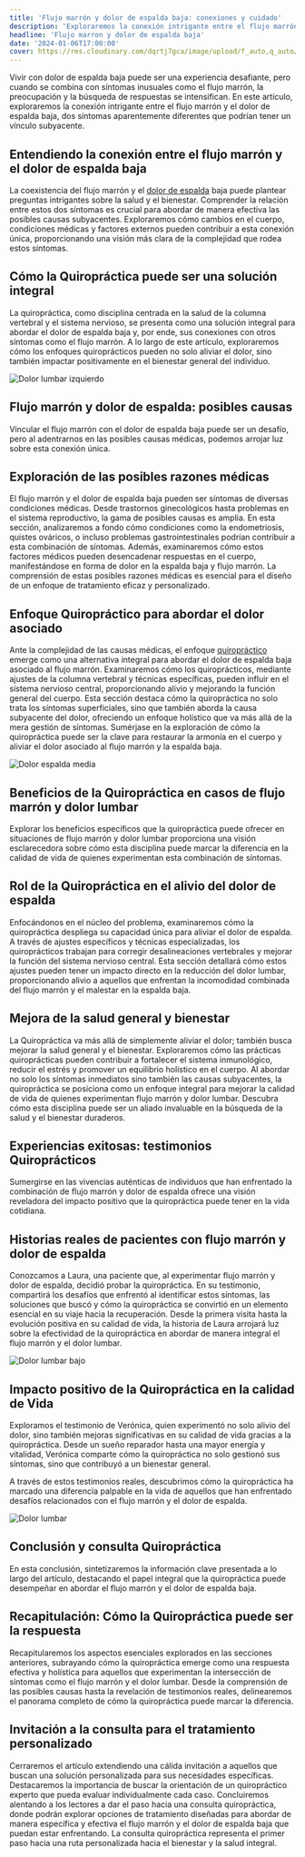 ```yaml
---
title: 'Flujo marrón y dolor de espalda baja: conexiones y cuidado'
description: 'Exploraremos la conexión intrigante entre el flujo marrón y el dolor de espalda baja, dos síntomas aparentemente diferentes que podrían tener un vínculo subyacente.'
headline: 'Flujo marron y dolor de espalda baja'
date: '2024-01-06T17:00:00'
cover: https://res.cloudinary.com/dqrtj7gca/image/upload/f_auto,q_auto/v1/website/blog/dolor-lumbar-izquierdo
---
```


Vivir con dolor de espalda baja puede ser una experiencia desafiante, pero cuando se combina con síntomas inusuales como el flujo marrón, la preocupación y la búsqueda de respuestas se intensifican. En este artículo, exploraremos la conexión intrigante entre el flujo marrón y el dolor de espalda baja, dos síntomas aparentemente diferentes que podrían tener un vínculo subyacente.

## Entendiendo la conexión entre el flujo marrón y el dolor de espalda baja

La coexistencia del flujo marrón y el [dolor de espalda](https://columnaquiro.com/blog/dolor-de-espalda) baja puede plantear preguntas intrigantes sobre la salud y el bienestar. Comprender la relación entre estos dos síntomas es crucial para abordar de manera efectiva las posibles causas subyacentes. Exploraremos cómo cambios en el cuerpo, condiciones médicas y factores externos pueden contribuir a esta conexión única, proporcionando una visión más clara de la complejidad que rodea estos síntomas.

## Cómo la Quiropráctica puede ser una solución integral

La quiropráctica, como disciplina centrada en la salud de la columna vertebral y el sistema nervioso, se presenta como una solución integral para abordar el dolor de espalda baja y, por ende, sus conexiones con otros síntomas como el flujo marrón. A lo largo de este artículo, exploraremos cómo los enfoques quiroprácticos pueden no solo aliviar el dolor, sino también impactar positivamente en el bienestar general del individuo.

![Dolor lumbar izquierdo](https://res.cloudinary.com/dqrtj7gca/image/upload/f_auto,q_auto/v1/website/blog/dolor-lumbar-izquierdo)

## Flujo marrón y dolor de espalda: posibles causas

Vincular el flujo marrón con el dolor de espalda baja puede ser un desafío, pero al adentrarnos en las posibles causas médicas, podemos arrojar luz sobre esta conexión única.

## Exploración de las posibles razones médicas

El flujo marrón y el dolor de espalda baja pueden ser síntomas de diversas condiciones médicas. Desde trastornos ginecológicos hasta problemas en el sistema reproductivo, la gama de posibles causas es amplia. En esta sección, analizaremos a fondo cómo condiciones como la endometriosis, quistes ováricos, o incluso problemas gastrointestinales podrían contribuir a esta combinación de síntomas. Además, examinaremos cómo estos factores médicos pueden desencadenar respuestas en el cuerpo, manifestándose en forma de dolor en la espalda baja y flujo marrón. La comprensión de estas posibles razones médicas es esencial para el diseño de un enfoque de tratamiento eficaz y personalizado.

## Enfoque Quiropráctico para abordar el dolor asociado

Ante la complejidad de las causas médicas, el enfoque [quiropráctico](https://columnaquiro.com) emerge como una alternativa integral para abordar el dolor de espalda baja asociado al flujo marrón. Examinaremos cómo los quiroprácticos, mediante ajustes de la columna vertebral y técnicas específicas, pueden influir en el sistema nervioso central, proporcionando alivio y mejorando la función general del cuerpo. Esta sección destaca cómo la quiropráctica no solo trata los síntomas superficiales, sino que también aborda la causa subyacente del dolor, ofreciendo un enfoque holístico que va más allá de la mera gestión de síntomas. Sumérjase en la exploración de cómo la quiropráctica puede ser la clave para restaurar la armonía en el cuerpo y aliviar el dolor asociado al flujo marrón y la espalda baja.

![Dolor espalda media](https://res.cloudinary.com/dqrtj7gca/image/upload/f_auto,q_auto/v1/website/blog/dolor-espalda-media)

## Beneficios de la Quiropráctica en casos de flujo marrón y dolor lumbar

Explorar los beneficios específicos que la quiropráctica puede ofrecer en situaciones de flujo marrón y dolor lumbar proporciona una visión esclarecedora sobre cómo esta disciplina puede marcar la diferencia en la calidad de vida de quienes experimentan esta combinación de síntomas.

## Rol de la Quiropráctica en el alivio del dolor de espalda

Enfocándonos en el núcleo del problema, examinaremos cómo la quiropráctica despliega su capacidad única para aliviar el dolor de espalda. A través de ajustes específicos y técnicas especializadas, los quiroprácticos trabajan para corregir desalineaciones vertebrales y mejorar la función del sistema nervioso central. Esta sección detallará cómo estos ajustes pueden tener un impacto directo en la reducción del dolor lumbar, proporcionando alivio a aquellos que enfrentan la incomodidad combinada del flujo marrón y el malestar en la espalda baja.

## Mejora de la salud general y bienestar

La Quiropráctica va más allá de simplemente aliviar el dolor; también busca mejorar la salud general y el bienestar. Exploraremos cómo las prácticas quiroprácticas pueden contribuir a fortalecer el sistema inmunológico, reducir el estrés y promover un equilibrio holístico en el cuerpo. Al abordar no solo los síntomas inmediatos sino también las causas subyacentes, la quiropráctica se posiciona como un enfoque integral para mejorar la calidad de vida de quienes experimentan flujo marrón y dolor lumbar. Descubra cómo esta disciplina puede ser un aliado invaluable en la búsqueda de la salud y el bienestar duraderos.

## Experiencias exitosas: testimonios Quiroprácticos

Sumergirse en las vivencias auténticas de individuos que han enfrentado la combinación de flujo marrón y dolor de espalda ofrece una visión reveladora del impacto positivo que la quiropráctica puede tener en la vida cotidiana.

## Historias reales de pacientes con flujo marrón y dolor de espalda

Conozcamos a Laura, una paciente que, al experimentar flujo marrón y dolor de espalda, decidió probar la quiropráctica. En su testimonio, compartirá los desafíos que enfrentó al identificar estos síntomas, las soluciones que buscó y cómo la quiropráctica se convirtió en un elemento esencial en su viaje hacia la recuperación. Desde la primera visita hasta la evolución positiva en su calidad de vida, la historia de Laura arrojará luz sobre la efectividad de la quiropráctica en abordar de manera integral el flujo marrón y el dolor lumbar.

![Dolor lumbar bajo](https://res.cloudinary.com/dqrtj7gca/image/upload/f_auto,q_auto/v1/website/blog/dolor-lumbar-bajo)

## Impacto positivo de la Quiropráctica en la calidad de Vida

Exploramos el testimonio de Verónica, quien experimentó no solo alivio del dolor, sino también mejoras significativas en su calidad de vida gracias a la quiropráctica. Desde un sueño reparador hasta una mayor energía y vitalidad, Verónica comparte cómo la quiropráctica no solo gestionó sus síntomas, sino que contribuyó a un bienestar general.

A través de estos testimonios reales, descubrimos cómo la quiropráctica ha marcado una diferencia palpable en la vida de aquellos que han enfrentado desafíos relacionados con el flujo marrón y el dolor de espalda.

![Dolor lumbar](https://res.cloudinary.com/dqrtj7gca/image/upload/f_auto,q_auto/v1/website/blog/dolor-lumbar)

## Conclusión y consulta Quiropráctica

En esta conclusión, sintetizaremos la información clave presentada a lo largo del artículo, destacando el papel integral que la quiropráctica puede desempeñar en abordar el flujo marrón y el dolor de espalda baja.

## Recapitulación: Cómo la Quiropráctica puede ser la respuesta

Recapitularemos los aspectos esenciales explorados en las secciones anteriores, subrayando cómo la quiropráctica emerge como una respuesta efectiva y holística para aquellos que experimentan la intersección de síntomas como el flujo marrón y el dolor lumbar. Desde la comprensión de las posibles causas hasta la revelación de testimonios reales, delinearemos el panorama completo de cómo la quiropráctica puede marcar la diferencia.

## Invitación a la consulta para el tratamiento personalizado

Cerraremos el artículo extendiendo una cálida invitación a aquellos que buscan una solución personalizada para sus necesidades específicas. Destacaremos la importancia de buscar la orientación de un quiropráctico experto que pueda evaluar individualmente cada caso. Concluiremos alentando a los lectores a dar el paso hacia una consulta quiropráctica, donde podrán explorar opciones de tratamiento diseñadas para abordar de manera específica y efectiva el flujo marrón y el dolor de espalda baja que puedan estar enfrentando. La consulta quiropráctica representa el primer paso hacia una ruta personalizada hacia el bienestar y la salud integral.
